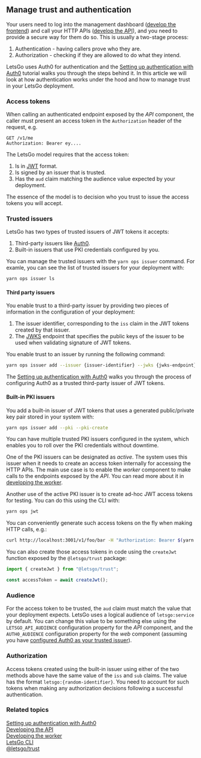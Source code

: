 ## Manage trust and authentication

Your users need to log into the management dashboard ([develop the frontend](./develop-the-frontend.md)) and call your HTTP APIs ([develop the API](./develop-the-api.md)), and you need to provide a secure way for them do so. This is usually a two-stage process:

1. Authentication - having callers prove who they are.
1. Authorization - checking if they are allowed to do what they intend.

LetsGo uses Auth0 for authentication and the [Setting up authentication with Auth0](../tutorials/setting-up-authentication-with-auth0.md) tutorial walks you through the steps behind it. In this article we will look at how authentication works under the hood and how to manage trust in your LetsGo deployment.

### Access tokens

When calling an authenticated endpoint exposed by the _API_ component, the caller must present an access token in the `Authorization` header of the request, e.g.

```text
GET /v1/me
Authorization: Bearer ey....
```

The LetsGo model requires that the access token:

1. Is in [JWT](https://datatracker.ietf.org/doc/html/rfc7519) format.
1. Is signed by an issuer that is trusted.
1. Has the `aud` claim matching the audience value expected by your deployment.

The essence of the model is to decision who you trust to issue the access tokens you will accept.

### Trusted issuers

LetsGo has two types of trusted issuers of JWT tokens it accepts:

1. Third-party issuers like [Auth0](https://auth0.com).
1. Built-in issuers that use PKI credentials configured by you.

You can manage the trusted issuers with the `yarn ops issuer` command. For examle, you can see the list of trusted issuers for your deployment with:

```bash
yarn ops issuer ls
```

#### Third party issuers

You enable trust to a third-party issuer by providing two pieces of information in the configuration of your deployment:

1. The issuer identifier, corresponding to the `iss` claim in the JWT tokens created by that issuer.
1. The [JWKS](https://datatracker.ietf.org/doc/html/rfc7517) endpoint that specifies the public keys of the issuer to be used when validating signature of JWT tokens.

You enable trust to an issuer by running the following command:

```bash
yarn ops issuer add --issuer {issuer-identifier} --jwks {jwks-endpoint}
```

The [Setting up authentication with Auth0](../tutorials/setting-up-authentication-with-auth0.md) walks you through the process of configuring Auth0 as a trusted third-party issuer of JWT tokens.

#### Built-in PKI issuers

You add a built-in issuer of JWT tokens that uses a generated public/private key pair stored in your system with:

```bash
yarn ops issuer add --pki --pki-create
```

You can have multiple trusted PKI issuers configured in the system, which enables you to roll over the PKI credentials without downtime.

One of the PKI issuers can be designated as _active_. The system uses this issuer when it needs to create an access token internally for accessing the HTTP APIs. The main use case is to enable the _worker_ component to make calls to the endpoints exposed by the _API_. You can read more about it in [developing the worker](./develop-the-worker.md).

Another use of the active PKI issuer is to create ad-hoc JWT access tokens for testing. You can do this using the CLI with:

```bash
yarn ops jwt
```

You can conveniently generate such access tokens on the fly when making HTTP calls, e.g.:

```bash
curl http://localhost:3001/v1/foo/bar -H "Authorization: Bearer $(yarn -s ops jwt)"
```

You can also create those access tokens in code using the `createJwt` function exposed by the `@letsgo/trust` package:

```typescript
import { createJwt } from "@letsgo/trust";

const accessToken = await createJwt();
```

### Audience

For the access token to be trusted, the `aud` claim must match the value that your deployment expects. LetsGo uses a logical audience of `letsgo:service` by default. You can change this value to be something else using the `LETSGO_API_AUDIENCE` configuration property for the _API_ component, and the `AUTH0_AUDIENCE` configuration property for the _web_ component (assuming you have [configured Auth0 as your trusted issuer](../tutorials/setting-up-authentication-with-auth0.md)).

### Authorization

Access tokens created using the built-in issuer using either of the two methods above have the same value of the `iss` and `sub` claims. The value has the format `letsgo:{random-identifier}`. You need to account for such tokens when making any authorization decisions following a successful authentication.

### Related topics

[Setting up authentication with Auth0](../tutorials/setting-up-authentication-with-auth0.md)  
[Developing the API](./develop-the-api.md)  
[Developing the worker](./develop-the-worker.md)  
[LetsGo CLI](../reference/letsgo-cli.md)  
[@letsgo/trust](../reference/letsgo-trust.md)
